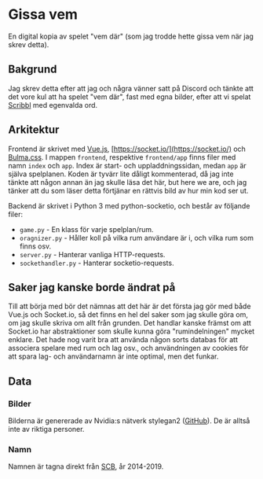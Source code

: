 # Gissa vem
En digital kopia av spelet "vem där" (som jag trodde hette gissa vem när jag skrev detta).

## Bakgrund
Jag skrev detta efter att jag och några vänner satt på Discord och tänkte att det vore kul att ha spelet "vem där", fast med egna bilder, efter att vi spelat [Scribbl](https://scribbl.io) med egenvalda ord.

## Arkitektur
Frontend är skrivet med [Vue.js](https://vuejs.org/), [https://socket.io/](https://socket.io/) och [Bulma.css](https://bulma.io/). I mappen `frontend`, respektive `frontend/app` finns filer med namn `index` och `app`. Index är start- och uppladdningssidan, medan `app` är själva spelplanen. Koden är tyvärr lite dåligt kommenterad, då jag inte tänkte att någon annan än jag skulle läsa det här, but here we are, och jag tänker att du som läser detta förtjänar en rättvis bild av hur min kod ser ut.

Backend är skrivet i Python 3 med python-socketio, och består av följande filer:
* `game.py` - En klass för varje spelplan/rum.
* `oragnizer.py` - Håller koll på vilka rum användare är i, och vilka rum som finns osv.
* `server.py` - Hanterar vanliga HTTP-requests.
* `sockethandler.py` - Hanterar socketio-requests.

## Saker jag kanske borde ändrat på
Till att börja med bör det nämnas att det här är det första jag gör med både Vue.js och Socket.io, så det finns en hel del saker som jag skulle göra om, om jag skulle skriva om allt från grunden. Det handlar kanske främst om att Socket.io har abstraktioner som skulle kunna göra "rumindelningen" mycket enklare. Det hade nog varit bra att använda någon sorts databas för att associera spelare med rum och lag osv., och användningen av cookies för att spara lag- och användarnamn är inte optimal, men det funkar. 

## Data
### Bilder
Bilderna är genererade av Nvidia:s nätverk stylegan2 ([GitHub](https://github.com/NVlabs/stylegan2)). De är alltså inte av riktiga personer.

### Namn
Namnen är tagna direkt från [SCB](https://www.statistikdatabasen.scb.se/pxweb/sv/ssd/START__BE__BE0001__BE0001D/BE0001Nyfodda/), år 2014-2019.
